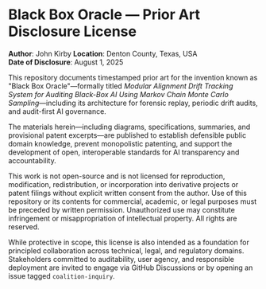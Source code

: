 # Black Box Oracle — Prior Art Disclosure License

**Author**: John Kirby
**Location**: Denton County, Texas, USA  
**Date of Disclosure**: August 1, 2025

This repository documents timestamped prior art for the invention known as "Black Box Oracle"—formally titled *Modular Alignment Drift Tracking System for Auditing Black-Box AI Using Markov Chain Monte Carlo Sampling*—including its architecture for forensic replay, periodic drift audits, and audit-first AI governance.

The materials herein—including diagrams, specifications, summaries, and provisional patent excerpts—are published to establish defensible public domain knowledge, prevent monopolistic patenting, and support the development of open, interoperable standards for AI transparency and accountability.

This work is not open-source and is not licensed for reproduction, modification, redistribution, or incorporation into derivative projects or patent filings without explicit written consent from the author. Use of this repository or its contents for commercial, academic, or legal purposes must be preceded by written permission. Unauthorized use may constitute infringement or misappropriation of intellectual property. All rights are reserved.

While protective in scope, this license is also intended as a foundation for principled collaboration across technical, legal, and regulatory domains. Stakeholders committed to auditability, user agency, and responsible deployment are invited to engage via GitHub Discussions or by opening an issue tagged `coalition-inquiry`.
